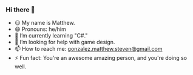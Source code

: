 ### Hi there 👋
- :relieved: My name is Matthew.
- 😄 Pronouns: he/him
- 🌱 I’m currently learning "C#."
- 🤔 I’m looking for help with game design.
- 📫 How to reach me: gonzalez.matthew.steven@gmail.com
- ⚡ Fun fact: You're an awesome amazing person, and you're doing so well.

<!--
**Matthew-Steven-Gonzalez/Matthew-Steven-Gonzalez** is a ✨ _special_ ✨ repository because its `README.md` (this file) appears on your GitHub profile.

Here are some ideas to get you started:

- 🔭 I’m currently working on ...
- 🌱 I’m currently learning ...
- 👯 I’m looking to collaborate on ...
- 🤔 I’m looking for help with ...
- 💬 Ask me about ...
- 📫 How to reach me: ...
- 😄 Pronouns: ...
- ⚡ Fun fact: ...
-->
